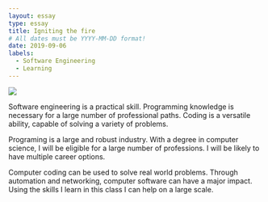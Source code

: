 ```yaml
---
layout: essay
type: essay
title: Igniting the fire
# All dates must be YYYY-MM-DD format!
date: 2019-09-06
labels:
  - Software Engineering
  - Learning
---
```


<img class="ui tiny left circular floated image" src="../images/paintbrushes.jpg">

Software engineering is a practical skill. Programming knowledge is necessary for a large number of professional paths. Coding is a versatile ability, capable of solving a variety of problems.

Programing is a large and robust industry. With a degree in computer science, I will be eligible for a large number of professions. I will be likely to have multiple career options.

Computer coding can be used to solve real world problems. Through automation and networking, computer software  can have a major impact. Using the skills I learn in this class I can help on a large scale.
